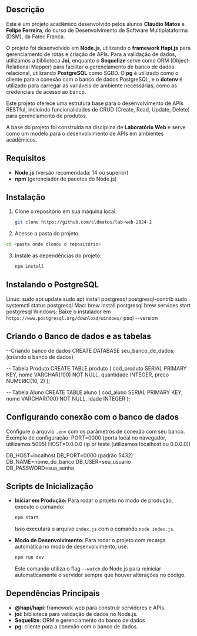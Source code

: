 ## Descrição

Este é um projeto acadêmico desenvolvido pelos alunos **Cláudio Matos** e **Felipe Ferreira**, do curso de Desenvolvimento de Software Multiplataforma (DSM), da Fatec Franca. 

O projeto foi desenvolvido em **Node.js**, utilizando o **framework Hapi.js** para gerenciamento de rotas e criação de APIs. Para a validação de dados, utilizamos a biblioteca **Joi**, enquanto o **Sequelize** serve como ORM (Object-Relational Mapper) para facilitar o gerenciamento de banco de dados relacional, utilizando **PostgreSQL** como SGBD. O **pg** é utilizado como o cliente para a conexão com o banco de dados PostgreSQL, e o **dotenv** é utilizado para carregar as variáveis de ambiente necessárias, como as credenciais de acesso ao banco.

Este projeto oferece uma estrutura base para o desenvolvimento de APIs RESTful, incluindo funcionalidades de CRUD (Create, Read, Update, Delete) para gerenciamento de produtos.

A base do projeto foi construída na disciplina de **Laboratório Web** e serve como um modelo para o desenvolvimento de APIs em ambientes acadêmicos.

## Requisitos

- **Node.js** (versão recomendada: 14 ou superior)
- **npm** (gerenciador de pacotes do Node.js)
  
## Instalação

1. Clone o repositório em sua máquina local:
   ```bash
   git clone https://github.com/cldmatos/lab-web-2024-2
   
2. Acesse a pasta do projeto
  ```bash
  cd <pasta onde clonou o repositório>
  ```

3. Instale as dependências do projeto:
   ```bash
   npm install
   ```

## Instalando o PostgreSQL
  Linux:
    sudo apt update
    sudo apt install postgresql postgresql-contrib
    sudo systemctl status postgresql
  Mac: 
    brew install postgresql
    brew services start postgresql
  Windows:
    Baixe o instalador em `https://www.postgresql.org/download/windows/`
    psql --version

## Criando o Banco de dados e as tabelas
  --Criando banco de dados
  CREATE DATABASE seu_banco_de_dados; (criando o banco de dados)

  -- Tabela Produto
  CREATE TABLE produto (
      cod_produto SERIAL PRIMARY KEY,
      nome VARCHAR(100) NOT NULL,
      quantidade INTEGER,
      preco NUMERIC(10, 2)
  );

-- Tabela Aluno
  CREATE TABLE aluno (
      cod_aluno SERIAL PRIMARY KEY,
      nome VARCHAR(100) NOT NULL,
      idade INTEGER
  );

## Configurando conexão com o banco de dados
  Configure o arquvio `.env` com os parâmetros de conexão com seu banco.
  Exemplo de configuração:
  PORT=0000 (porta local no navegador, utilizamos 5005)
  HOST=0.0.0.0 (ip p/ teste (utilizamos localhost ou 0.0.0.0))

  DB_HOST=localhost
  DB_PORT=0000 (padrão 5432)
  DB_NAME=nome_do_banco
  DB_USER=seu_usuario
  DB_PASSWORD=sua_senha

## Scripts de Inicialização

- **Iniciar em Produção:**
  Para rodar o projeto no modo de produção, execute o comando:
  ```bash
  npm start
  ```
  Isso executará o arquivo `index.js` com o comando `node index.js`.

- **Modo de Desenvolvimento:**
  Para rodar o projeto com recarga automática no modo de desenvolvimento, use:
  ```bash
  npm run dev
  ```
  Este comando utiliza o flag `--watch` do Node.js para reiniciar automaticamente o servidor sempre que houver alterações no código.

## Dependências Principais

- **@hapi/hapi**: framework web para construir servidores e APIs.
- **joi**: biblioteca para validação de dados no Node.js.
- **Sequelize**: ORM e gerenciamento do banco de dados
- **pg**: cliente para a conexão com o banco de dados.